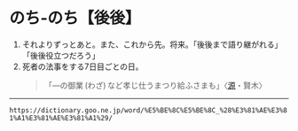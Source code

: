 # のち‐のち【後後】

1. それよりずっとあと。また、これから先。将来。「後後まで語り継がれる」「後後役立つだろう」
2. 死者の法事をする7日目ごとの日。
    >「―の御業 (わざ) など孝じ仕うまつり給ふさまも」〈[源](https://dictionary.goo.ne.jp/word/%E6%BA%90%E6%B0%8F%E7%89%A9%E8%AA%9E/#jn-69890)・賢木〉

---
`https://dictionary.goo.ne.jp/word/%E5%BE%8C%E5%BE%8C_%28%E3%81%AE%E3%81%A1%E3%81%AE%E3%81%A1%29/`